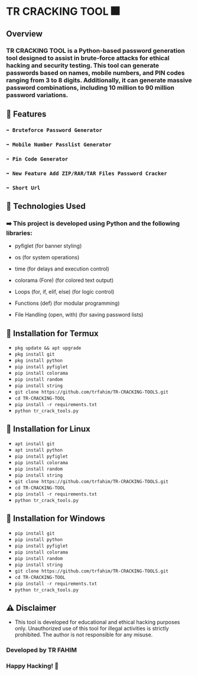 # TR CRACKING TOOL 🎆

## Overview
### TR CRACKING TOOL is a Python-based password generation tool designed to assist in brute-force attacks for ethical hacking and security testing. This tool can generate passwords based on names, mobile numbers, and PIN codes ranging from 3 to 8 digits. Additionally, it can generate massive password combinations, including 10 million to 90 million password variations.

## 🧿 Features
### `➡️ Bruteforce Password Generator`
### `➡️ Mobile Number Passlist Generator`
### `➡️ Pin Code Generator`
### `➡️ New Feature Add ZIP/RAR/TAR Files Password Cracker`
### `➡️ Short Url`

## 🧿 Technologies Used
### ➡️ This project is developed using Python and the following libraries:

- pyfiglet (for banner styling)

- os (for system operations)

- time (for delays and execution control)

- colorama (Fore) (for colored text output)

- Loops (for, if, elif, else) (for logic control)

- Functions (def) (for modular programming)

- File Handling (open, with) (for saving password lists)

## 🧿 Installation for Termux
- ` pkg update && apt upgrade `
- ` pkg install git `
- ` pkg install python `
- ` pip install pyfiglet `
- ` pip install colorama `
- ` pip install random `
- ` pip install string `
- ` git clone https://github.com/trfahim/TR-CRACKING-TOOLS.git `
- ` cd TR-CRACKING-TOOL `
- ` pip install -r requirements.txt `
- ` python tr_crack_tools.py `
## 🧿 Installation for Linux
- ` apt install git `
- ` apt install python `
- ` pip install pyfiglet `
- ` pip install colorama `
- ` pip install random `
- ` pip install string `
- ` git clone https://github.com/trfahim/TR-CRACKING-TOOLS.git `
- ` cd TR-CRACKING-TOOL `
- ` pip install -r requirements.txt `
- ` python tr_crack_tools.py `
## 🧿 Installation for Windows
- ` pip install git `
- ` pip install python `
- ` pip install pyfiglet `
- ` pip install colorama `
- ` pip install random `
- ` pip install string `
- ` git clone https://github.com/trfahim/TR-CRACKING-TOOLS.git `
- ` cd TR-CRACKING-TOOL `
- ` pip install -r requirements.txt `
- ` python tr_crack_tools.py `


## ⚠️ Disclaimer 

- This tool is developed for educational and ethical hacking purposes only. Unauthorized use of this tool for illegal activities is strictly prohibited. The author is not responsible for any misuse.


### Developed by TR FAHIM
### Happy Hacking! 🚀

